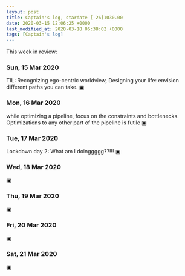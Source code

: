 ```yaml
---
layout: post
title: Captain's log, stardate [-26]1030.00
date: 2020-03-15 12:06:25 +0000
last_modified_at: 2020-03-18 06:38:02 +0000
tags: [Captain's log]
---
```


This week in review:

<!-- more -->

### Sun, 15 Mar 2020
TIL: Recognizing ego-centric worldview, Designing your life: envision different
paths you can take.
▣

### Mon, 16 Mar 2020
while optimizing a pipeline, focus on the constraints and bottlenecks. Optimizations
to any other part of the pipeline is futile
▣

### Tue, 17 Mar 2020
Lockdown day 2: What am I doinggggg??!!!
▣

### Wed, 18 Mar 2020
▣

### Thu, 19 Mar 2020
▣

### Fri, 20 Mar 2020
▣

### Sat, 21 Mar 2020
▣
